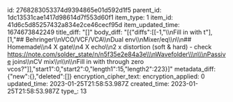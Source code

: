 id: 2768283053374d9394865e01d592d1f5
parent_id: 1dc13531cae1417d98614d7f553d60f1
item_type: 1
item_id: 41d6c5d85257432a834e2ce46cecf95d
item_updated_time: 1674673842249
title_diff: "[]"
body_diff: "[{\"diffs\":[[-1,\"\\\nFill in with t\"],[1,\"## Behringer\\\nVCO/VCF/VCA\\\nDual env\\\nMixer/eq\\\n\\\n## Homemade\\\n4 X gate\\\n4 X echo\\\n2 x distortion (soft & hard) - check https://note.com/solder_state/n/n5f35e2e84a3e\\\nWavefolder\\\n\\\nPassive joins\\\nCV mix\\\n\\\n\\\nFill in with through zero vcos?\"]],\"start1\":0,\"start2\":0,\"length1\":15,\"length2\":223}]"
metadata_diff: {"new":{},"deleted":[]}
encryption_cipher_text: 
encryption_applied: 0
updated_time: 2023-01-25T21:58:53.987Z
created_time: 2023-01-25T21:58:53.987Z
type_: 13